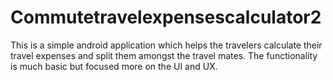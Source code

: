 # Commutetravelexpensescalculator2
This is a simple android application which helps the travelers calculate their travel expenses and split them amongst the travel mates. The functionality is much basic but focused more on the UI and UX.
